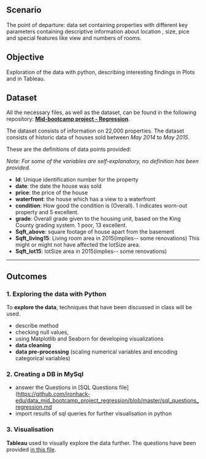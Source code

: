 ## Scenario
The point of departure:   data set containing properties with different key parameters containing descriptive information about  location , size, pice and special features like view and numbers of rooms. 

## Objective
Exploration of the data with python, describing interesting findings in Plots and in Tableau. 

## Dataset
All the necessary files, as well as the dataset, can be found in the following repository: [**Mid-bootcamp project - Regression**](https://github.com/ironhack-edu/data_mid_bootcamp_project_regression).

The dataset consists of information on 22,000 properties. The dataset consists of historic data of houses sold between _May 2014_ to _May 2015_.

These are the definitions of data points provided:

_Note: For some of the variables are self-explanatory, no definition has been provided._

-   **Id**: Unique identification number for the property
-   **date**: the date the house was sold
-   **price**: the price of the house
-   **waterfront**: the house which has a view to a waterfront
-   **condition**: How good the condition is (Overall). 1 indicates worn-out property and 5 excellent.
-   **grade**: Overall grade given to the housing unit, based on the King County grading system. 1 poor, 13 excellent.
-   **Sqft_above**: square footage of house apart from the basement
-   **Sqft_living15**: Living room area in 2015(implies-- some renovations) This might or might not have affected the lotSize area.
-   **Sqft_lot15**: lotSize area in 2015(implies-- some renovations)
----
## Outcomes

### 1. Exploring the data with Python
To **explore the data**, techniques that have been discussed in class will be used. 
 - describe method
 - checking null values,
 - using Matplotlib and Seaborn for developing visualizations
 -  **data cleaning** 
 - **data pre-processing** (scaling numerical variables and encoding categorical variables)
 
### 2. Creating a DB in MySql
- answer the Questions in  [SQL Questions file](https://github.com/ironhack-edu/data_mid_bootcamp_project_regression/blob/master/sql_questions_regression.md
- import results of sql queries for further visualisation in python

### 3. Visualisation
**Tableau** used to visually explore the data further. The questions have been provided [in this file](https://github.com/ironhack-edu/data_mid_bootcamp_project_regression/blob/master/tableau_regression.md).